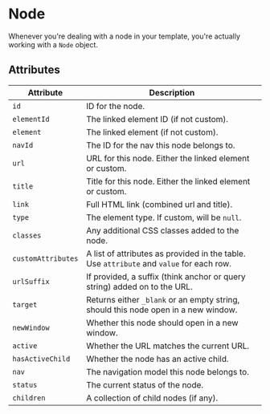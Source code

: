 # Node

Whenever you're dealing with a node in your template, you're actually working with a `Node` object.

## Attributes

Attribute | Description
--- | ---
`id` | ID for the node.
`elementId` | The linked element ID (if not custom).
`element` | The linked element (if not custom).
`navId` | The ID for the nav this node belongs to.
`url` | URL for this node. Either the linked element or custom.
`title` | Title for this node. Either the linked element or custom.
`link` | Full HTML link (combined url and title).
`type` | The element type. If custom, will be `null`.
`classes` | Any additional CSS classes added to the node.
`customAttributes` | A list of attributes as provided in the table. Use `attribute` and `value` for each row.
`urlSuffix` | If provided, a suffix (think anchor or query string) added on to the URL.
`target` | Returns either `_blank` or an empty string, should this node open in a new window.
`newWindow` | Whether this node should open in a new window.
`active` | Whether the URL matches the current URL.
`hasActiveChild` | Whether the node has an active child.
`nav` | The navigation model this node belongs to.
`status` | The current status of the node.
`children ` | A collection of child nodes (if any).
